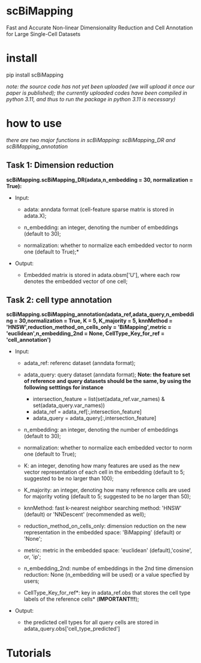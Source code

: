 # scBiMapping
Fast and Accurate Non-linear Dimensionality Reduction and Cell Annotation for Large Single-Cell Datasets

# install 
pip install scBiMapping

*note: the source code has not yet been uploaded (we will upload it once our paper is published); the currently uploaded codes have been compiled in python 3.11, and thus to run the package in python 3.11 is necessary)*

# how to use 
*there are two major functions in scBiMapping: scBiMapping_DR and scBiMapping_annotation*
 
## Task 1: Dimension reduction

**scBiMapping.scBiMapping_DR(adata,n_embedding = 30, normalization = True):**

* Input: 
  * adata: anndata format (cell-feature sparse matrix is stored in adata.X);   

  * n_embedding: an integer, denoting the number of embeddings (default to 30);

  * normalization: whether to normalize each embedded vector to norm one (default to True);*

* Output:
  * Embedded matrix is stored in adata.obsm['U'], where each row denotes the embedded vector of one cell;

## Task 2: cell type annotation
**scBiMapping.scBiMapping_annotation(adata_ref,adata_query,n_embedding = 30,normalization = True, K = 5, K_majority = 5, knnMethod = 'HNSW',reduction_method_on_cells_only = 'BiMapping',metric = 'euclidean',n_embedding_2nd = None, CellType_Key_for_ref = 'cell_annotation')**  

* Input: 
  * adata_ref: referenc dataset (anndata format);

  * adata_query: query dataset (anndata format); **Note: the feature set of reference and query datasets should be the same, by using the following setttings for instance**
 
    * intersection_feature = list(set(adata_ref.var_names) & set(adata_query.var_names))
    * adata_ref = adata_ref[:,intersection_feature]
    * adata_query = adata_query[:,intersection_feature]

  * n_embedding: an integer, denoting the number of embeddings (default to 30);  

  * normalization: whether to normalize each embedded vector to norm one (default to True);  

  * K: an integer, denoting how many features are used as the new vector representation of each cell in the embedding (default to 5; suggested to be no larger than 100); 

  * K_majority: an integer, denoting how many reference cells are used for majority voting (default to 5; suggested to be no larger than 50);

  * knnMethod: fast k-nearest neighbor searching method: 'HNSW' (default) or 'NNDescent' (recommended as well);

  * reduction_method_on_cells_only: dimension reduction on the new representation in the embedded space: 'BiMapping' (default) or 'None';

  * metric: metric in the embedded space: 'euclidean' (default),'cosine', or, 'ip';

  * n_embedding_2nd: numbe of embeddings in the 2nd time dimension reduction: None (n_embedding will be used) or a value specfied by users;

  * CellType_Key_for_ref*: key in adata_ref.obs that stores the cell type labels of the reference cells* (**IMPORTANT!!!**);

 * Output:
   * the predicted cell types for all query cells are stored in adata_query.obs['cell_type_predicted']

# Tutorials





